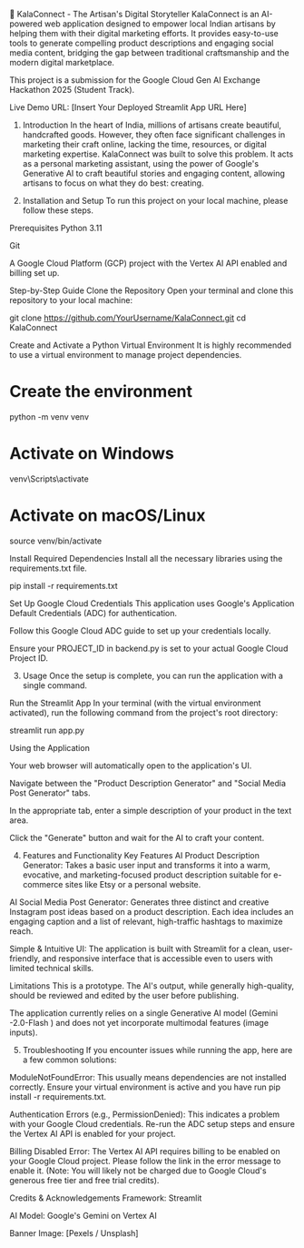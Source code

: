 🎨 KalaConnect - The Artisan's Digital Storyteller
KalaConnect is an AI-powered web application designed to empower local Indian artisans by helping them with their digital marketing efforts. It provides easy-to-use tools to generate compelling product descriptions and engaging social media content, bridging the gap between traditional craftsmanship and the modern digital marketplace.

This project is a submission for the Google Cloud Gen AI Exchange Hackathon 2025 (Student Track).

Live Demo URL: [Insert Your Deployed Streamlit App URL Here]

1. Introduction
In the heart of India, millions of artisans create beautiful, handcrafted goods. However, they often face significant challenges in marketing their craft online, lacking the time, resources, or digital marketing expertise. KalaConnect was built to solve this problem. It acts as a personal marketing assistant, using the power of Google's Generative AI to craft beautiful stories and engaging content, allowing artisans to focus on what they do best: creating.

2. Installation and Setup
To run this project on your local machine, please follow these steps.

Prerequisites
Python 3.11

Git

A Google Cloud Platform (GCP) project with the Vertex AI API enabled and billing set up.

Step-by-Step Guide
Clone the Repository
Open your terminal and clone this repository to your local machine:

git clone https://github.com/YourUsername/KalaConnect.git
cd KalaConnect

Create and Activate a Python Virtual Environment
It is highly recommended to use a virtual environment to manage project dependencies.

# Create the environment
python -m venv venv

# Activate on Windows
venv\Scripts\activate

# Activate on macOS/Linux
source venv/bin/activate

Install Required Dependencies
Install all the necessary libraries using the requirements.txt file.

pip install -r requirements.txt

Set Up Google Cloud Credentials
This application uses Google's Application Default Credentials (ADC) for authentication.

Follow this Google Cloud ADC guide to set up your credentials locally.

Ensure your PROJECT_ID in backend.py is set to your actual Google Cloud Project ID.

3. Usage
Once the setup is complete, you can run the application with a single command.

Run the Streamlit App
In your terminal (with the virtual environment activated), run the following command from the project's root directory:

streamlit run app.py

Using the Application

Your web browser will automatically open to the application's UI.

Navigate between the "Product Description Generator" and "Social Media Post Generator" tabs.

In the appropriate tab, enter a simple description of your product in the text area.

Click the "Generate" button and wait for the AI to craft your content.

4. Features and Functionality
Key Features
AI Product Description Generator: Takes a basic user input and transforms it into a warm, evocative, and marketing-focused product description suitable for e-commerce sites like Etsy or a personal website.

AI Social Media Post Generator: Generates three distinct and creative Instagram post ideas based on a product description. Each idea includes an engaging caption and a list of relevant, high-traffic hashtags to maximize reach.

Simple & Intuitive UI: The application is built with Streamlit for a clean, user-friendly, and responsive interface that is accessible even to users with limited technical skills.

Limitations
This is a prototype. The AI's output, while generally high-quality, should be reviewed and edited by the user before publishing.

The application currently relies on a single Generative AI model (Gemini -2.0-Flash ) and does not yet incorporate multimodal features (image inputs).

5. Troubleshooting
If you encounter issues while running the app, here are a few common solutions:

ModuleNotFoundError: This usually means dependencies are not installed correctly. Ensure your virtual environment is active and you have run pip install -r requirements.txt.

Authentication Errors (e.g., PermissionDenied): This indicates a problem with your Google Cloud credentials. Re-run the ADC setup steps and ensure the Vertex AI API is enabled for your project.

Billing Disabled Error: The Vertex AI API requires billing to be enabled on your Google Cloud project. Please follow the link in the error message to enable it. (Note: You will likely not be charged due to Google Cloud's generous free tier and free trial credits).

Credits & Acknowledgements
Framework: Streamlit

AI Model: Google's Gemini on Vertex AI

Banner Image: [Pexels / Unsplash] 
